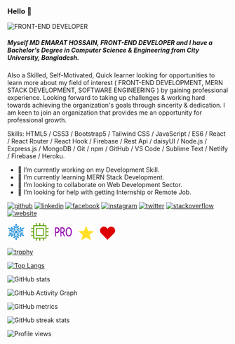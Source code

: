 ### Hello 👋
![FRONT-END DEVELOPER](https://scontent.fdac116-1.fna.fbcdn.net/v/t1.6435-9/60352591_2353827424874742_1905312599914840064_n.jpg?_nc_cat=110&ccb=1-7&_nc_sid=ad2b24&_nc_eui2=AeEsfCsa82wOHT5ypnnLnBjmaof3ECj_bAhqh_cQKP9sCD42WSkyqcft2kU0_YJgts7crpUIRyIRGMYw-3xvzKmJ&_nc_ohc=V5Ig-FTSJckAX_BWa6l&_nc_ht=scontent.fdac116-1.fna&oh=00_AT-mzpqIPPc3x8tZHLKeXnkeXVEBsqoHCw7GOcLlIm-IfA&oe=62D72E78)

##### Myself MD EMARAT HOSSAIN, FRONT-END DEVELOPER and I have a Bachelor's Degree in Computer Science & Engineering from City University, Bangladesh.

Also a Skilled, Self-Motivated, Quick learner looking for opportunities to learn more about my field of interest ( FRONT-END DEVELOPMENT, MERN STACK DEVELOPMENT, SOFTWARE ENGINEERING ) by gaining professional experience. Looking forward to taking up challenges & working hard towards achieving the organization's goals through sincerity & dedication. I am keen to join an organization that provides me an opportunity for professional growth.

Skills: HTML5 / CSS3 / Bootstrap5 / Tailwind CSS / JavaScript / ES6 / React / React Router / React Hook / Firebase / Rest Api / daisyUI / Node.js / Express.js / MongoDB / Git / npm / GitHub / VS Code / Sublime Text / Netlify / Firebase / Heroku.

- 🔭 I’m currently working on my Development Skill. 
- 🌱 I’m currently learning MERN Stack Development. 
- 👯 I’m looking to collaborate on Web Development Sector. 
- 🤔 I’m looking for help with getting Internship or Remote Job. 


[<img src='https://cdn.jsdelivr.net/npm/simple-icons@3.0.1/icons/github.svg' alt='github' height='40'>](https://github.com/Emarat)  [<img src='https://cdn.jsdelivr.net/npm/simple-icons@3.0.1/icons/linkedin.svg' alt='linkedin' height='40'>](https://www.linkedin.com/in/emarat/)  [<img src='https://cdn.jsdelivr.net/npm/simple-icons@3.0.1/icons/facebook.svg' alt='facebook' height='40'>](https://www.facebook.com/ehrabby.00)  [<img src='https://cdn.jsdelivr.net/npm/simple-icons@3.0.1/icons/instagram.svg' alt='instagram' height='40'>](https://www.instagram.com/emarat_rabbi/)  [<img src='https://cdn.jsdelivr.net/npm/simple-icons@3.0.1/icons/twitter.svg' alt='twitter' height='40'>](https://twitter.com/EmaratHossain8)  [<img src='https://cdn.jsdelivr.net/npm/simple-icons@3.0.1/icons/stackoverflow.svg' alt='stackoverflow' height='40'>](https://stackoverflow.com/users/18389179)  [<img src='https://cdn.jsdelivr.net/npm/simple-icons@3.0.1/icons/icloud.svg' alt='website' height='40'>](https://emarat.netlify.app/)  

<a href='https://archiveprogram.github.com/'><img src='https://raw.githubusercontent.com/acervenky/animated-github-badges/master/assets/acbadge.gif' width='40' height='40'></a> <a href='https://docs.github.com/en/developers'><img src='https://raw.githubusercontent.com/acervenky/animated-github-badges/master/assets/devbadge.gif' width='40' height='40'></a> <a href='https://github.com/pricing'><img src='https://raw.githubusercontent.com/acervenky/animated-github-badges/master/assets/pro.gif' width='40' height='40'></a> <a href='https://stars.github.com/'><img src='https://raw.githubusercontent.com/acervenky/animated-github-badges/master/assets/starbadge.gif' width='35' height='35'></a> <a href='https://docs.github.com/en/github/supporting-the-open-source-community-with-github-sponsors'><img src='https://raw.githubusercontent.com/acervenky/animated-github-badges/master/assets/sponsorbadge.gif' width='35' height='35'></a> 

[![trophy](https://github-profile-trophy.vercel.app/?username=Emarat)](https://github.com/ryo-ma/github-profile-trophy)

[![Top Langs](https://github-readme-stats.vercel.app/api/top-langs/?username=Emarat)](https://github.com/anuraghazra/github-readme-stats)

![GitHub stats](https://github-readme-stats.vercel.app/api?username=Emarat&show_icons=true)  

![GitHub Activity Graph](https://activity-graph.herokuapp.com/graph?username=Emarat)  

![GitHub metrics](https://metrics.lecoq.io/Emarat)  

![GitHub streak stats](https://github-readme-streak-stats.herokuapp.com/?user=Emarat)  

![Profile views](https://gpvc.arturio.dev/Emarat)  
